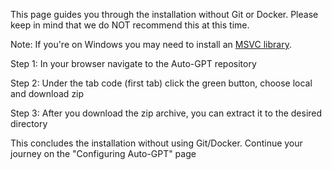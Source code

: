 This page guides you through the installation without Git or Docker.
Please keep in mind that we do NOT recommend this at this time.

Note: If you're on Windows you may need to install an [MSVC library](https://learn.microsoft.com/en-us/cpp/windows/latest-supported-vc-redist?view=msvc-170).

Step 1:
In your browser navigate to the Auto-GPT repository

Step 2:
Under the tab code (first tab) click the green button, choose local and download zip

Step 3:
After you download the zip archive, you can extract it to the desired directory

This concludes the installation without using Git/Docker. Continue your journey on the "Configuring Auto-GPT" page